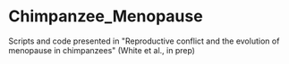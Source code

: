 # Chimpanzee_Menopause
 Scripts and code presented in "Reproductive conflict and the evolution of menopause in chimpanzees" (White et al., in prep)
